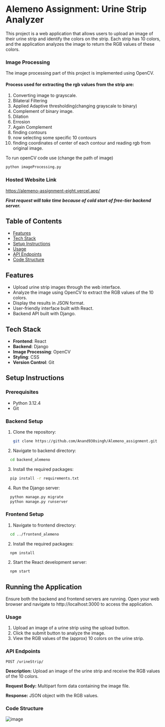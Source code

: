 
# Alemeno Assignment: Urine Strip Analyzer

This project is a web application that allows users to upload an image of their urine strip and identify the colors on the strip. Each strip has 10 colors, and the application analyzes the image to return the RGB values of these colors.


### Image Processing
The image processing part of this project is implemented using OpenCV.
#### Process used for extracting the rgb values from the strip are:
1. Converting image to grayscale.
2. Bilateral Filtering
3. Applied Adaptive thresholding(changing grayscale to binary)
4. Complement of binary image.
5. Dilation
6. Errosion
7. Again Complement
8. finding contours
9. now selecting some specific 10 contours
10. finding coordinates of center of each contour and reading rgb from original image.

To run openCV code use (change the path of image)
```bash
python imageProcessing.py
```


### Hosted Website Link
https://alemeno-assignment-eight.vercel.app/

***First request will take time because of cold start of free-tier backend server.***


## Table of Contents

- [Features](#features)
- [Tech Stack](#tech-stack)
- [Setup Instructions](#setup-instructions)
- [Usage](#usage)
- [API Endpoints](#api-endpoints)
- [Code Structure](#code-structure)



## Features

- Upload urine strip images through the web interface.
- Analyze the image using OpenCV to extract the RGB values of the 10 colors.
- Display the results in JSON format.
- User-friendly interface built with React.
- Backend API built with Django.



## Tech Stack

- **Frontend**: React
- **Backend**: Django
- **Image Processing**: OpenCV
- **Styling**: CSS
- **Version Control**: Git



## Setup Instructions


### Prerequisites

- Python 3.12.4
- Git


### Backend Setup

1. Clone the repository:
   ```bash
   git clone https://github.com/Anand930singh/Alemeno_assignment.git
   ```

2. Navigate to backend directory:
  ```bash
    cd backend_alemeno
  ```

3. Install the required packages:
  ```bash
    pip install -r requirements.txt
  ```

4. Run the Django server:
  ```bash
    python manage.py migrate
    python manage.py runserver
  ```



### Frontend Setup

1. Navigate to frontend directory:
  ```bash
    cd ../frontend_alemeno
  ```

2. Install the required packages:
  ```bash
    npm install
  ```

2. Start the React development server:
  ```bash
    npm start
  ```

## Running the Application
Ensure both the backend and frontend servers are running.
Open your web browser and navigate to http://localhost:3000 to access the application.

### Usage
1. Upload an image of a urine strip using the upload button.
2. Click the submit button to analyze the image.
3. View the RGB values of the (approx) 10 colors on the urine strip.

### API Endpoints
`POST /urineStrip/`

**Description:** Upload an image of the urine strip and receive the RGB values of the 10 colors.

**Request Body:** Multipart form data containing the image file.

**Response:** JSON object with the RGB values.

### Code Structure
![image](https://github.com/Anand930singh/Alemeno_assignment/assets/99159646/3609bc02-cc01-4a3b-a1a1-d00b04e27048)

